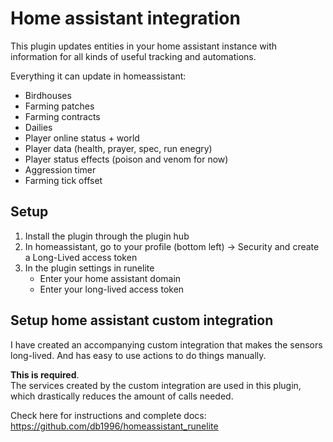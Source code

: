 # Home assistant integration
This plugin updates entities in your home assistant instance with information for all kinds of useful tracking and automations.

Everything it can update in homeassistant:

- Birdhouses
- Farming patches
- Farming contracts
- Dailies
- Player online status + world
- Player data (health, prayer, spec, run enegry)
- Player status effects (poison and venom for now)
- Aggression timer
- Farming tick offset

## Setup
1. Install the plugin through the plugin hub
2. In homeassistant, go to your profile (bottom left) -> Security and create a Long-Lived access token
3. In the plugin settings in runelite 
   - Enter your home assistant domain
   - Enter your long-lived access token

## Setup home assistant custom integration

I have created an accompanying custom integration that makes the sensors long-lived. And has easy to use actions to do things manually.

**This is required**.<br> 
The services created by the custom integration are used in this plugin, which drastically reduces the amount of calls needed.

Check here for instructions and complete docs: https://github.com/db1996/homeassistant_runelite